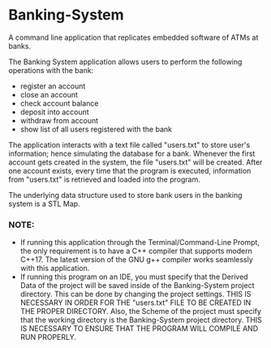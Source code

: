 # Banking-System
A command line application that replicates embedded software of ATMs at banks. 

The Banking System application allows users to perform the following operations with the bank:
  * register an account
  * close an account
  * check account balance
  * deposit into account
  * withdraw from account
  * show list of all users registered with the bank

The application interacts with a text file called "users.txt" to store user's information; hence simulating the database 
for a bank. Whenever the first account gets created in the system, the file "users.txt" will be created. After one account exists, every time that the program is executed, information from "users.txt" is retrieved and loaded into the program.

The underlying data structure used to store bank users in the banking system is a STL Map.

### NOTE: 
* If running this application through the Terminal/Command-Line Prompt, the only requirement is to have a C++ compiler that supports modern C++17. The latest version of the GNU g++ compiler works seamlessly with this application.
* If running this program on an IDE, you must specify that the Derived Data of the project will be saved inside of the Banking-System project directory. This can be done by changing the project settings. THIS IS NECESSARY IN ORDER FOR THE "users.txt" FILE TO BE CREATED IN THE PROPER DIRECTORY. Also, the Scheme of the project must specify that the working directory is the Banking-System project directory. THIS IS NECESSARY TO ENSURE THAT THE PROGRAM WILL COMPILE AND RUN PROPERLY.
